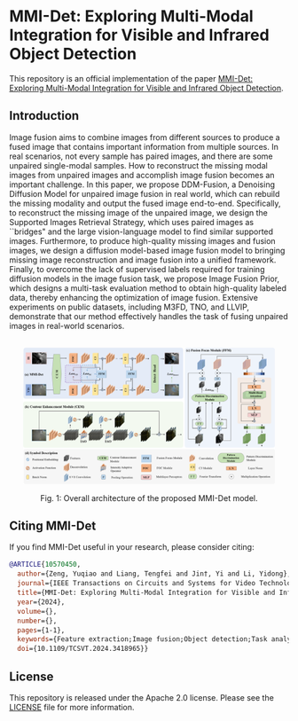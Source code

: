 # MMI-Det: Exploring Multi-Modal Integration for Visible and Infrared Object Detection


This repository is an official implementation of the paper [MMI-Det: Exploring Multi-Modal Integration for Visible and Infrared Object Detection](https://ieeexplore.ieee.org/abstract/document/10570450).



## Introduction

Image fusion aims to combine images from different sources to produce a fused image that contains important information from multiple sources. In real scenarios, not every sample has paired images, and there are some unpaired single-modal samples. How to reconstruct the missing modal images from unpaired images and accomplish image fusion becomes an important challenge. In this paper, we propose DDM-Fusion, a Denoising Diffusion Model for unpaired image fusion in real world, which can rebuild the missing modality and output the fused image end-to-end. Specifically, to reconstruct the missing image of the unpaired image, we design the Supported Images Retrieval Strategy, which uses paired images as ``bridges" and the large vision-language model to find similar supported images. Furthermore, to produce high-quality missing images and fusion images, we design a diffusion model-based image fusion model to bringing missing image reconstruction and image fusion into a unified framework. Finally, to overcome the lack of supervised labels required for training diffusion models in the image fusion task, we propose Image Fusion Prior, which designs a multi-task evaluation method to obtain high-quality labeled data, thereby enhancing the optimization of image fusion. Extensive experiments on public datasets, including M3FD, TNO, and LLVIP, demonstrate that our method effectively handles the task of fusing unpaired images in real-world scenarios.

<br/>
<div align="center">
  <img src="./framework.png" width="90%"/>

  Fig. 1: Overall architecture of the proposed MMI-Det model.
</div>




## Citing MMI-Det
If you find MMI-Det useful in your research, please consider citing:
```bibtex
@ARTICLE{10570450,
  author={Zeng, Yuqiao and Liang, Tengfei and Jin†, Yi and Li, Yidong},
  journal={IEEE Transactions on Circuits and Systems for Video Technology}, 
  title={MMI-Det: Exploring Multi-Modal Integration for Visible and Infrared Object Detection}, 
  year={2024},
  volume={},
  number={},
  pages={1-1},
  keywords={Feature extraction;Image fusion;Object detection;Task analysis;Optimization;Circuits and systems;Data mining;multi-spectral object detection;multi-modal integration;image fusion;Fourier transformation},
  doi={10.1109/TCSVT.2024.3418965}}
```


## License

This repository is released under the Apache 2.0 license. Please see the [LICENSE](./LICENSE) file for more information.
